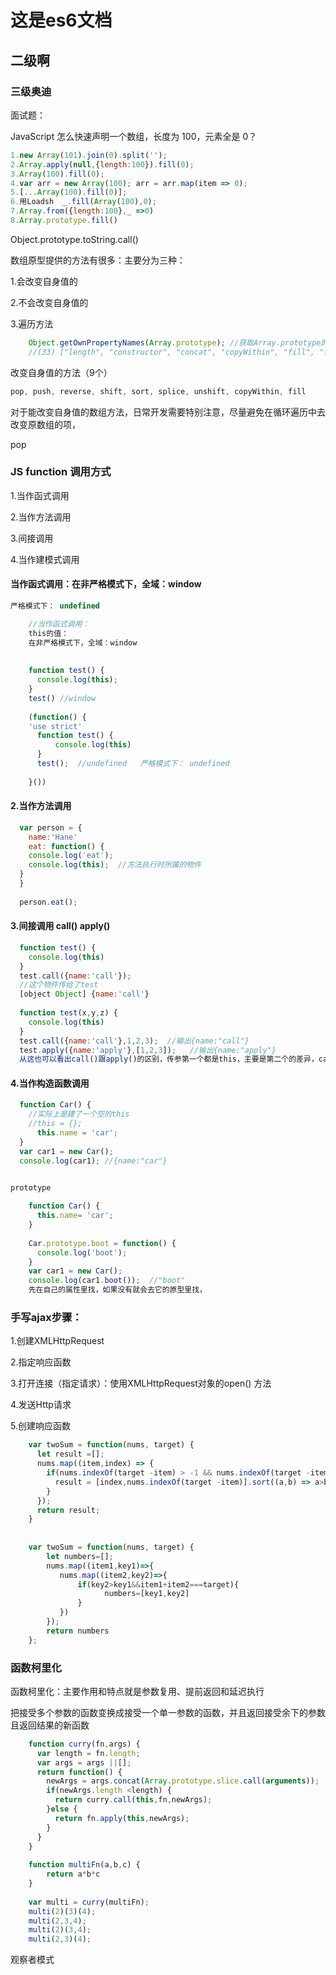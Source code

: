 # 这是es6文档

## 二级啊
### 三级奥迪

面试题：

JavaScript 怎么快速声明一个数组，长度为 100，元素全是 0？
```js
1.new Array(101).join(0).split('');
2.Array.apply(null,{length:100}).fill(0);
3.Array(100).fill(0);
4.var arr = new Array(100); arr = arr.map(item => 0);
5.[...Array(100).fill(0)];
6.用Loadsh  _.fill(Array(100),0);
7.Array.from({length:100},_ =>0)
8.Array.prototype.fill()
```
Object.prototype.toString.call()

数组原型提供的方法有很多：主要分为三种：

1.会改变自身值的

2.不会改变自身值的

3.遍历方法
```js
    Object.getOwnPropertyNames(Array.prototype); //获取Array.prototype的所有方法
    //(33) ["length", "constructor", "concat", "copyWithin", "fill", "find", "findIndex", "lastIndexOf", "pop", "push", "reverse", "shift", "unshift", "slice", "sort", "splice", "includes", "indexOf", "join", "keys", "entries", "values", "forEach", "filter", "flat", "flatMap", "map", "every", "some", "reduce", "reduceRight", "toLocaleString", "toString"]
  ```  

改变自身值的方法（9个）
```js
pop, push, reverse, shift, sort, splice, unshift, copyWithin, fill
```
对于能改变自身值的数组方法，日常开发需要特别注意，尽量避免在循环遍历中去改变原数组的项，

pop



### JS function 调用方式

1.当作函式调用

2.当作方法调用

3.间接调用

4.当作建模式调用



#### 当作函式调用：在非严格模式下，全域：window
```js
严格模式下： undefined

    //当作函式调用：
    this的值：
    在非严格模式下，全域：window
    
    
    function test() {
      console.log(this);
    }
    test() //window
    
    (function() {
    'use strict'
      function test() {
          console.log(this)
      }
      test();  //undefined   严格模式下： undefined
    
    }())
```

  #### 2.当作方法调用
  ```js
    var person = {
      name:'Hane'
      eat: function() {
      console.log('eat');
      console.log(this);  //方法执行时所属的物件
    }
    }
    
    person.eat();
```

  #### 3.间接调用 call() apply()
  ```js
    function test() {
      console.log(this)
    }
    test.call({name:'call'});
    //这个物件传给了test
    [object Object] {name:'call'}
    
    function test(x,y,z) {
      console.log(this)
    }
    test.call({name:'call'},1,2,3);  //输出{name:"call"}
    test.apply({name:'apply'},[1,2,3]);   //输出{name:"apply"}
    从这也可以看出call()跟apply()的区别，传参第一个都是this，主要是第二个的差异，call需要将参数展开，aply是传递一个数组
```    

  #### 4.当作构造函数调用
  ```js
    function Car() {
      //实际上是建了一个空的this
      //this = {};
    	this.name = 'car';
    }
    var car1 = new Car();
    console.log(car1); //{name:"car"}
    
```
```js
prototype

    function Car() {
      this.name= 'car';
    }
    
    Car.prototype.boot = function() {
      console.log('boot');
    }
    var car1 = new Car();
    console.log(car1.boot());  //"boot" 
    先在自己的属性里找，如果没有就会去它的原型里找，
```   

### 手写ajax步骤：

1.创建XMLHttpRequest

2.指定响应函数

3.打开连接（指定请求）：使用XMLHttpRequest对象的open() 方法

4.发送Http请求

5.创建响应函数


```js
    var twoSum = function(nums, target) {
      let result =[];
      nums.map((item,index) => {
        if(nums.indexOf(target -item) > -1 && nums.indexOf(target -item) != index) {
          result = [index,nums.indexOf(target -item)].sort((a,b) => a>b);
        }
      });
      return result;
    }
    
    
    var twoSum = function(nums, target) {
        let numbers=[];
        nums.map((item1,key1)=>{
           nums.map((item2,key2)=>{
               if(key2>key1&&item1+item2===target){
                     numbers=[key1,key2]
               }
           })
        });
        return numbers
    };
  ```
### 函数柯里化
 函数柯里化：主要作用和特点就是参数复用、提前返回和延迟执行

把接受多个参数的函数变换成接受一个单一参数的函数，并且返回接受余下的参数且返回结果的新函数
```js
    function curry(fn,args) {
      var length = fn.length;
      var args = args ||[];
      return function() {
        newArgs = args.concat(Array.prototype.slice.call(arguments));
        if(newArgs.length <length) {
          return curry.call(this,fn,newArgs);
        }else {
          return fn.apply(this,newArgs);
        }
      }
    }
    
    function multiFn(a,b,c) {
    	return a*b*c
    }
    
    var multi = curry(multiFn);
    multi(2)(3)(4);
    multi(2,3,4);
    multi(2)(3,4);
    multi(2,3)(4);
```




观察者模式


